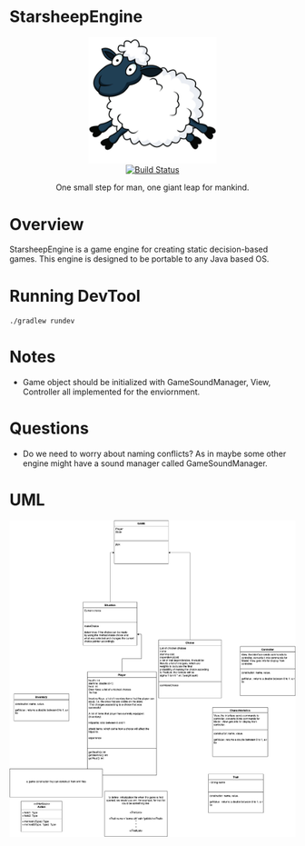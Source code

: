 # StarsheepEngine
<p align="center">
  <img src="src/main/java/devTool/sheep.jpg" alt="Starsheep Engine" width="226">
  <br>
  <a href="https://github.com/kargq/StarsheepEngine"><img src="https://travis-ci.org/lord/slate.svg?branch=master" alt="Build Status"></a>
</p>

<p align="center">One small step for man, one giant leap for mankind.</p>

# Overview
StarsheepEngine is a game engine for creating static decision-based games.
This engine is designed to be portable to any Java based OS.

# Running DevTool
```
./gradlew rundev
```

# Notes

- Game object should be initialized with GameSoundManager, View, Controller all implemented
for the enviornment.

# Questions

- Do we need to worry about naming conflicts? As in maybe some other engine might have
a sound manager called GameSoundManager.

# UML

![UML](notes/UML.png)
